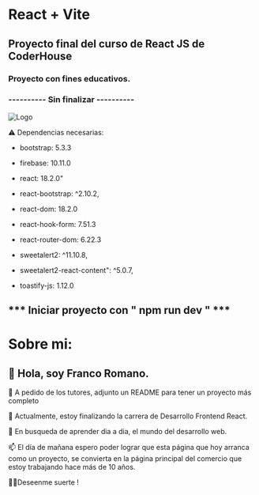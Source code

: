 # React + Vite

## Proyecto final del curso de React JS de CoderHouse

### Proyecto con fines educativos.

###  ---------- Sin finalizar ----------


![Logo](https://farmaciamontesini.com.ar/index_files/FM-logo2380.png)

<!-- ////////////////////////////////////////////////////// -->

⚠️ Dependencias necesarias: 

- bootstrap: 5.3.3

- firebase: 10.11.0

- react: 18.2.0"

- react-bootstrap: ^2.10.2,

- react-dom: 18.2.0

- react-hook-form: 7.51.3

- react-router-dom: 6.22.3

- sweetalert2: ^11.10.8,

- sweetalert2-react-content": ^5.0.7,

- toastify-js: 1.12.0
  

## *** Iniciar proyecto con " npm run dev " ***


# Sobre mi: 

## 👋 Hola, soy Franco Romano.

👀 A pedido de los tutores, adjunto un README para tener un proyecto más completo 

🌱 Actualmente, estoy finalizando la carrera de Desarrollo Frontend React.

💞️ En busqueda de aprender dia a dia, el mundo del desarrollo web.

📫 El día de mañana espero poder lograr que esta página que hoy arranca como un proyecto, se convierta en la página principal del comercio que estoy trabajando hace más de 10 años.

🤞🏻Deseenme suerte !

